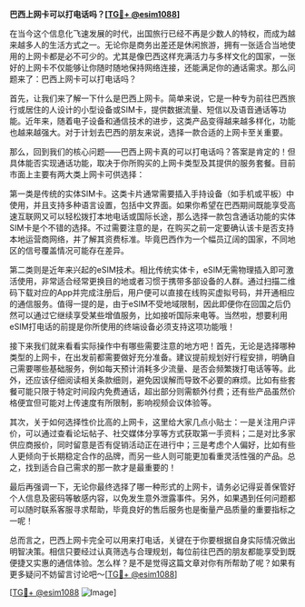 **巴西上网卡可以打电话吗？[[TG💪+ @esim1088](https://t.me/s/esim1088)]**

在当今这个信息化飞速发展的时代，出国旅行已经不再是少数人的特权，而成为越来越多人的生活方式之一。无论你是商务出差还是休闲旅游，拥有一张适合当地使用的上网卡都是必不可少的。尤其是像巴西这样充满活力与多样文化的国家，一张好的上网卡不仅能够让你随时随地保持网络连接，还能满足你的通话需求。那么问题来了：巴西上网卡可以打电话吗？

首先，让我们来了解一下什么是巴西上网卡。简单来说，它是一种专为前往巴西旅行或居住的人设计的小型设备或SIM卡，提供数据流量、短信以及语音通话等功能。近年来，随着电子设备和通信技术的进步，这类产品变得越来越多样化，功能也越来越强大。对于计划去巴西的朋友来说，选择一款合适的上网卡至关重要。

那么，回到我们的核心问题——巴西上网卡真的可以打电话吗？答案是肯定的！但具体能否实现通话功能，取决于你所购买的上网卡类型及其提供的服务套餐。目前市面上主要有两大类上网卡可供选择：

第一类是传统的实体SIM卡。这类卡片通常需要插入手持设备（如手机或平板）中使用，并且支持多种语言设置，包括中文界面。如果你希望在巴西期间既能享受高速互联网又可以轻松拨打本地电话或国际长途，那么选择一款包含通话功能的实体SIM卡是个不错的选择。不过需要注意的是，在购买之前一定要确认该卡是否支持本地运营商网络，并了解其资费标准。毕竟巴西作为一个幅员辽阔的国家，不同地区的信号覆盖情况可能存在差异。

第二类则是近年来兴起的eSIM技术。相比传统实体卡，eSIM无需物理插入即可激活使用，非常适合经常更换目的地或者习惯于携带多部设备的人群。通过扫描二维码下载对应的App并完成注册后，用户便可以直接在线购买虚拟号码，并开通相应的通信服务。值得一提的是，由于eSIM不受地域限制，因此即便你在回国之后仍然可以通过它继续享受某些增值服务，比如接听国际来电等。当然啦，想要利用eSIM打电话的前提是你所使用的终端设备必须支持这项功能哦！

接下来我们就来看看实际操作中有哪些需要注意的地方吧！首先，无论是选择哪种类型的上网卡，在出发前都需要做好充分准备。建议提前规划好行程安排，明确自己需要哪些基础服务，例如每天预计消耗多少流量、是否会频繁拨打电话等等。此外，还应该仔细阅读相关条款细则，避免因误解而导致不必要的麻烦。比如有些套餐可能只限于特定时间段内免费通话，超出部分则需额外付费；还有些产品虽然价格便宜但可能对上传速度有所限制，影响视频会议体验等。

其次，关于如何选择性价比高的上网卡，这里给大家几点小贴士：一是关注用户评价，可以通过查看论坛帖子、社交媒体分享等方式获取第一手资料；二是对比多家供应商报价，同时留意是否有促销活动正在进行中；三是考虑个人偏好，比如有些人更倾向于长期稳定合作的品牌，而另一些人则可能更加看重灵活性强的产品。总之，找到适合自己需求的那一款才是最重要的！

最后再强调一下，无论你最终选择了哪一种形式的上网卡，请务必记得妥善保管好个人信息及密码等敏感内容，以免发生意外泄露事件。另外，如果遇到任何问题都可以随时联系客服寻求帮助，毕竟良好的售后服务也是衡量产品质量的重要指标之一呢！

总而言之，巴西上网卡完全可以用来打电话，关键在于你要根据自身实际情况做出明智决策。相信只要经过认真筛选与合理规划，每位前往巴西的朋友都能享受到既便捷又实惠的通信体验。怎么样？是不是觉得这篇文章对你有所帮助了呢？如果有更多疑问不妨留言讨论吧～[[TG💪+ @esim1088](https://t.me/s/esim1088)]

[[TG💪+ @esim1088](https://t.me/s/esim1088) ![Image](https://i.postimg.cc/4NQfJmqS/Snipaste-2025-05-13-00-14-12.png)]
